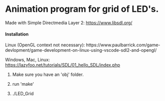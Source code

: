 # Animation program for grid of LED's.

Made with Simple Directmedia Layer 2: https://www.libsdl.org/


<h4>Installation</h4>
Linux (OpenGL context not necessary): https://www.paulbarrick.com/game-devlopment/game-development-on-linux-using-vscode-sdl2-and-opengl/

Windows, Mac, Linux: https://lazyfoo.net/tutorials/SDL/01_hello_SDL/index.php

1) Make sure you have an 'obj' folder.

2) run 'make'

3) ./LED_Grid
